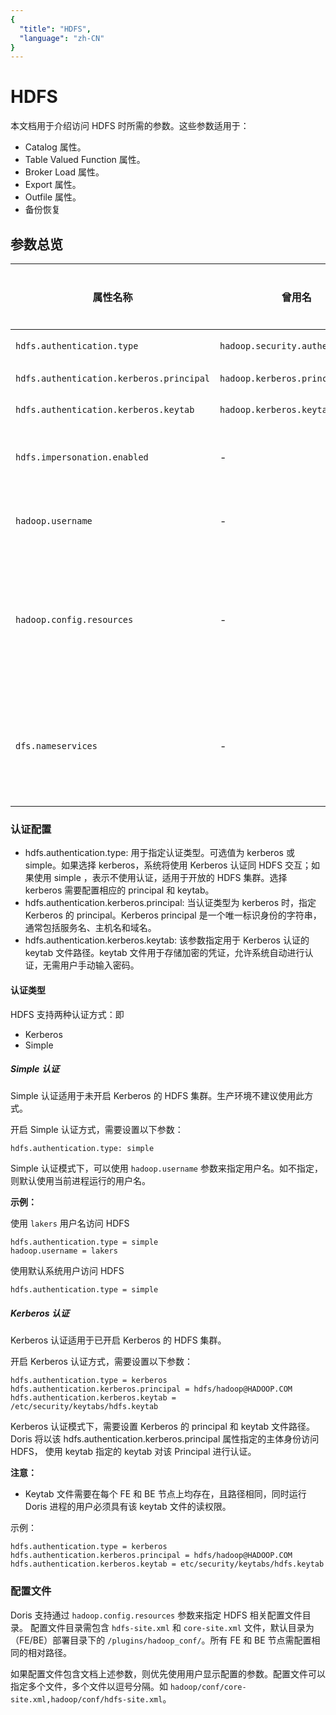 ```yaml
---
{
  "title": "HDFS",
  "language": "zh-CN"
}
---
```


<!--
Licensed to the Apache Software Foundation (ASF) under one
or more contributor license agreements.  See the NOTICE file
distributed with this work for additional information
regarding copyright ownership.  The ASF licenses this file
to you under the Apache License, Version 2.0 (the
"License"); you may not use this file except in compliance
with the License.  You may obtain a copy of the License at

  http://www.apache.org/licenses/LICENSE-2.0

Unless required by applicable law or agreed to in writing,
software distributed under the License is distributed on an
"AS IS" BASIS, WITHOUT WARRANTIES OR CONDITIONS OF ANY
KIND, either express or implied.  See the License for the
specific language governing permissions and limitations
under the License.
-->
# HDFS 
本文档用于介绍访问 HDFS 时所需的参数。这些参数适用于：
- Catalog 属性。
- Table Valued Function 属性。
- Broker Load 属性。
- Export 属性。
- Outfile 属性。
- 备份恢复

## 参数总览
| 属性名称                                     | 曾用名                              | 描述                                                                                                                                                                                                                                        | 默认值      | 是否必须 |
|------------------------------------------|----------------------------------|-------------------------------------------------------------------------------------------------------------------------------------------------------------------------------------------------------------------------------------------|----------|------|
| `hdfs.authentication.type`               | `hadoop.security.authentication` | 访问HDFS的认证类型。支持 `kerberos` 和 `simple`                                                                                                                                                                                                      | `simple` | 否    |
| `hdfs.authentication.kerberos.principal` | `hadoop.kerberos.principal`      | 当认证类型为 `kerberos` 时，指定 principal                                                                                                                                                                                                          | -        | 否    |
| `hdfs.authentication.kerberos.keytab`    | `hadoop.kerberos.keytab`         | 当认证类型为 `kerberos` 时，指定 keytab                                                                                                                                                                                                             | -        | 否    |
| `hdfs.impersonation.enabled`             | -                                | 如果为 `true`，将开启HDFS的impersonation功能。会使用 `core-site.xml` 中配置的代理用户，来代理 Doris 的登录用户，执行HDFS操作                                                                                                                                                  | `尚未支持`   | -    |
| `hadoop.username`                        | -                                | 当认证类型为 `simple` 时，会使用此用户来访问HDFS。默认情况下，会使用运行 Doris 进程的 Linux 系统用户进行访问                                                                                                                                                                      | -        | -    |
| `hadoop.config.resources`                | -                                | 指定 HDFS 相关配置文件目录（需包含 `hdfs-site.xml` 和 `core-site.xml`）,需使用相对路径，默认目录为（FE/BE）部署目录下的 /plugins/hadoop_conf/（可修改 fe.conf/be.conf 中的hadoop_config_dir 来更改默认路径）。所有 FE 和 BE 节点需配置相同相对路径。示例：`hadoop/conf/core-site.xml,hadoop/conf/hdfs-site.xml` | -        | -    |
| `dfs.nameservices`                       | -                                | 手动配置HDFS高可用集群的参数。若使用 `hadoop.config.resources` 配置，则会自动从 `hdfs-site.xml` 读取参数。需配合以下参数：<br>`dfs.ha.namenodes.your-nameservice`<br>`dfs.namenode.rpc-address.your-nameservice.nn1`<br>`dfs.client.failover.proxy.provider` 等                 | -        | -    |

### 认证配置
- hdfs.authentication.type: 用于指定认证类型。可选值为 kerberos 或 simple。如果选择 kerberos，系统将使用 Kerberos 认证同 HDFS 交互；如果使用 simple ，表示不使用认证，适用于开放的 HDFS 集群。选择 kerberos 需要配置相应的 principal 和 keytab。
- hdfs.authentication.kerberos.principal: 当认证类型为 kerberos 时，指定 Kerberos 的 principal。Kerberos principal 是一个唯一标识身份的字符串，通常包括服务名、主机名和域名。
- hdfs.authentication.kerberos.keytab: 该参数指定用于 Kerberos 认证的 keytab 文件路径。keytab 文件用于存储加密的凭证，允许系统自动进行认证，无需用户手动输入密码。
#### 认证类型
HDFS 支持两种认证方式：即 
- Kerberos
- Simple

##### Simple 认证
Simple 认证适用于未开启 Kerberos 的 HDFS 集群。生产环境不建议使用此方式。

开启 Simple 认证方式，需要设置以下参数：
```
hdfs.authentication.type: simple
```
Simple 认证模式下，可以使用 `hadoop.username` 参数来指定用户名。如不指定，则默认使用当前进程运行的用户名。

**示例：**

使用 `lakers` 用户名访问 HDFS
```properties
hdfs.authentication.type = simple
hadoop.username = lakers
```
使用默认系统用户访问 HDFS
```properties
hdfs.authentication.type = simple
```
##### Kerberos 认证
Kerberos 认证适用于已开启 Kerberos 的 HDFS 集群。

开启 Kerberos 认证方式，需要设置以下参数：
```properties
hdfs.authentication.type = kerberos
hdfs.authentication.kerberos.principal = hdfs/hadoop@HADOOP.COM
hdfs.authentication.kerberos.keytab = /etc/security/keytabs/hdfs.keytab
```
Kerberos 认证模式下，需要设置 Kerberos 的 principal 和 keytab 文件路径。
Doris 将以该 hdfs.authentication.kerberos.principal 属性指定的主体身份访问 HDFS， 使用 keytab 指定的 keytab 对该 Principal 进行认证。

**注意：**
- Keytab 文件需要在每个 FE 和 BE 节点上均存在，且路径相同，同时运行 Doris 进程的用户必须具有该 keytab 文件的读权限。

示例：
```properties
hdfs.authentication.type = kerberos
hdfs.authentication.kerberos.principal = hdfs/hadoop@HADOOP.COM
hdfs.authentication.kerberos.keytab = etc/security/keytabs/hdfs.keytab
```

### 配置文件
Doris 支持通过 `hadoop.config.resources` 参数来指定 HDFS 相关配置文件目录。
配置文件目录需包含 `hdfs-site.xml` 和 `core-site.xml` 文件，默认目录为（FE/BE）部署目录下的 `/plugins/hadoop_conf/`。所有 FE 和 BE 节点需配置相同的相对路径。

如果配置文件包含文档上述参数，则优先使用用户显示配置的参数。配置文件可以指定多个文件，多个文件以逗号分隔。如 `hadoop/conf/core-site.xml,hadoop/conf/hdfs-site.xml`。



